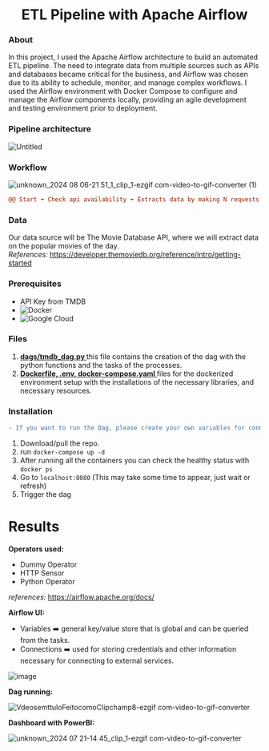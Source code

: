 <h1 align='center'> ETL Pipeline with Apache Airflow</h1>

### About
In this project, I used the Apache Airflow architecture to build an automated ETL pipeline. The need to integrate data from multiple sources such as APIs and databases became critical for the business, and Airflow was chosen due to its ability to schedule, monitor, and manage complex workflows. I used the Airflow environment with Docker Compose to configure and manage the Airflow components locally, providing an agile development and testing environment prior to deployment.

### Pipeline architecture

![Untitled](https://github.com/user-attachments/assets/b965b12c-8bf4-4332-aa6a-1bcc26245f75)

### Workflow
![unknown_2024 08 06-21 51_1_clip_1-ezgif com-video-to-gif-converter (1)](https://github.com/user-attachments/assets/bca00fae-494e-4bfc-9988-c80b3bc2705a)

```diff
@@ Start ➡️ Check api availability ➡️ Extracts data by making N requests ➡️ Makes the necessary transformations, cleaning, standardizations, etc. ➡️ In parallel, store in a table in big query and in a sheet in google sheets ➡️ End @@
```

### Data

Our data source will be The Movie Database API, where we will extract data on the popular movies of the day.<br>
<i>References:</i> https://developer.themoviedb.org/reference/intro/getting-started

### Prerequisites
* API Key from TMDB
* ![Docker](https://img.shields.io/badge/docker-%230db7ed.svg?style=for-the-badge&logo=docker&logoColor=white)
* ![Google Cloud](https://img.shields.io/badge/GoogleCloud-%234285F4.svg?style=for-the-badge&logo=google-cloud&logoColor=white)

### Files

1. <b><a href=""> dags/tmdb_dag.py </a></b> this file contains the creation of the dag with the python functions and the tasks of the processes.
2. <b><a href=""> Dockerfile, .env, docker-compose.yaml </a></b> files for the dockerized environment setup with the installations of the necessary libraries, and necessary resources.

### Installation 
```diff
- If you want to run the Dag, please create your own variables for connection to the your TMDB API and connections to Google Cloud
```
1. Download/pull the repo.
2. run ```docker-compose up -d ```
3. After running all the containers you can check the healthy status with ```docker ps```
4. Go to ```localhost:8080``` (This may take some time to appear, just wait or refresh)
5. Trigger the dag

# Results
<b>Operators used:</b> 
* Dummy Operator
* HTTP Sensor
* Python Operator
  
<i>references:</i> https://airflow.apache.org/docs/

<b>Airflow UI:</b> 
- Variables ➡️ general key/value store that is global and can be queried from the tasks.
- Connections ➡️ used for storing credentials and other information necessary for connecting to external services.

![image](https://github.com/user-attachments/assets/e3e170d2-4e3b-494c-91c5-a7bf4839d6db)

<b>Dag running:</b>

![VdeosemttuloFeitocomoClipchamp8-ezgif com-video-to-gif-converter](https://github.com/user-attachments/assets/1f885324-afb2-4cf7-8342-344d93fe0e3e)


<b>Dashboard with PowerBI:</b>

![unknown_2024 07 21-14 45_clip_1-ezgif com-video-to-gif-converter](https://github.com/user-attachments/assets/aaa43c59-03df-4719-aebd-7a13aaceda91)











